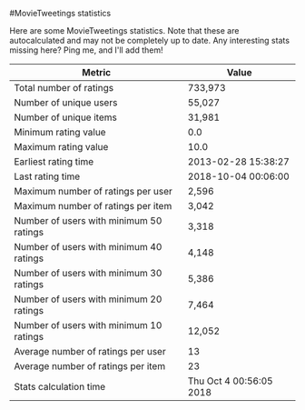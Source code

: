 #MovieTweetings statistics

Here are some MovieTweetings statistics. Note that these are autocalculated and may not be completely up to date. Any interesting stats missing here? Ping me, and I'll add them!

Metric | Value
--- | ---
Total number of ratings                 | 733,973
Number of unique users                  | 55,027
Number of unique items                  | 31,981
Minimum rating value                    | 0.0
Maximum rating value                    | 10.0
Earliest rating time                    | 2013-02-28 15:38:27
Last rating time                        | 2018-10-04 00:06:00
Maximum number of ratings per user      | 2,596
Maximum number of ratings per item      | 3,042
Number of users with minimum 50 ratings | 3,318
Number of users with minimum 40 ratings | 4,148
Number of users with minimum 30 ratings | 5,386
Number of users with minimum 20 ratings | 7,464
Number of users with minimum 10 ratings | 12,052
Average number of ratings per user      | 13
Average number of ratings per item      | 23
Stats calculation time                  | Thu Oct  4 00:56:05 2018

